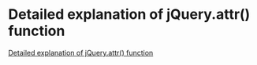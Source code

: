 # Detailed explanation of jQuery.attr() function
[Detailed explanation of jQuery.attr() function](https://aiwithcloud.com/2022/09/19/detailed_explanation_of_jquery-attr_function/)